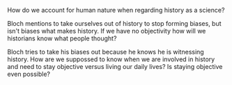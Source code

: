 How do we account for human nature when regarding history as a science?

Bloch mentions to take ourselves out of history to stop forming biases, but isn't biases what makes history.  If we have no objectivity how will we historians know what people thought?

Bloch tries to take his biases out because he knows he is witnessing history.  How are we suppossed to know when we are involved in history and need to stay objective versus living our daily lives? Is staying objective even possible?
